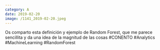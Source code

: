 ```yaml
--- 
category: A 
date: 2019-02-20 
image: /1141_2019-02-20.jpeg 
--- 
```


Os comparto esta definición y ejemplo de Random Forest, que me parece sencillita y da una idea de la magnitud de las cosas #CONENTO #Analytics #MachineLearning #RandomForest